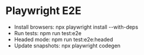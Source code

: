 # Playwright E2E

- Install browsers: npx playwright install --with-deps
- Run tests: npm run test:e2e
- Headed mode: npm run test:e2e:headed
- Update snapshots: npx playwright codegen
